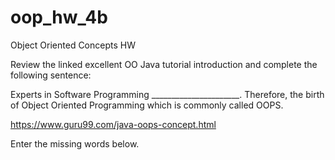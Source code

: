 # oop_hw_4b
Object Oriented Concepts HW

Review the linked excellent OO Java tutorial introduction and complete the following sentence:

Experts in Software Programming ______________________. Therefore, the birth of Object Oriented Programming which is commonly called OOPS.

https://www.guru99.com/java-oops-concept.html

Enter the missing words below.

